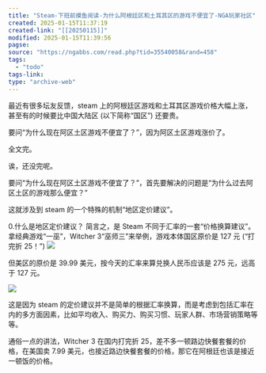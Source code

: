 ```yaml
---
title: "Steam-下班前摸鱼阅读-为什么阿根廷区和土耳其区的游戏不便宜了-NGA玩家社区"
created: 2025-01-15T11:37:19
created-link: "[[20250115]]"
modified: 2025-01-15T11:39:56
pagse:
source: "https://ngabbs.com/read.php?tid=35540058&rand=458"
tags:
  - "todo"
tags-link:
type: "archive-web"
---
```


最近有很多坛友反馈，steam 上的阿根廷区游戏和土耳其区游戏价格大幅上涨，甚至有的时候要比中国大陆区 (以下简称“国区”) 还要贵。

要问“为什么现在阿区土区游戏不便宜了？”，因为阿区土区游戏涨价了。

全文完。

诶，还没完呢。

要问“为什么现在阿区土区游戏不便宜了？”，首先要解决的问题是“为什么过去阿区土区的游戏那么便宜？”

这就涉及到 steam 的一个特殊的机制“地区定价建议”。

0.什么是地区定价建议？
简言之，是 Steam 不同于汇率的一套“价格换算建议”。
拿经典游戏“一巫”，Witcher 3“巫师三”来举例，游戏本体国区原价是 127 元 (“打完折 25！”)
![](https://img.nga.178.com/attachments/mon_202303/02/biQ9tzs-hvnhKlT3cSxh-58.png)

但美区的原价是 39.99 美元，按今天的汇率来算兑换人民币应该是 275 元，远高于 127 元。

![](https://img.nga.178.com/attachments/mon_202303/02/biQ9tzt-51u0KqT3cSxu-5d.png)

这是因为 steam 的定价建议并不是简单的根据汇率换算，而是考虑到包括汇率在内的多方面因素，比如平均收入、购买力、购买习惯、玩家人群、市场营销策略等等。

通俗一点的讲法，Witcher 3 在国内打完折 25，差不多一顿路边快餐套餐的价格，在美国卖 7.99 美元，也接近路边快餐套餐的价格，那它在阿根廷也该是接近一顿饭的价格。
